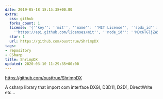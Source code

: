 ```yaml
---
date: 2019-05-18 18:15:38+00:00
extra:
  css: github
  forks_count: 1
  license: '{''key'': ''mit'', ''name'': ''MIT License'', ''spdx_id'': ''MIT'', ''url'':
    ''https://api.github.com/licenses/mit'', ''node_id'': ''MDc6TGljZW5zZTEz''}'
  star: 1
  url: https://github.com/ousttrue/ShrimpDX
tags:
- repository
- CSharp
title: ShrimpDX
updated: 2020-03-10 11:29:35+00:00
---
```


<https://github.com/ousttrue/ShrimpDX>

A csharp library that import com interface DXGI, D3D11, D2D1, DirectWrite etc...
